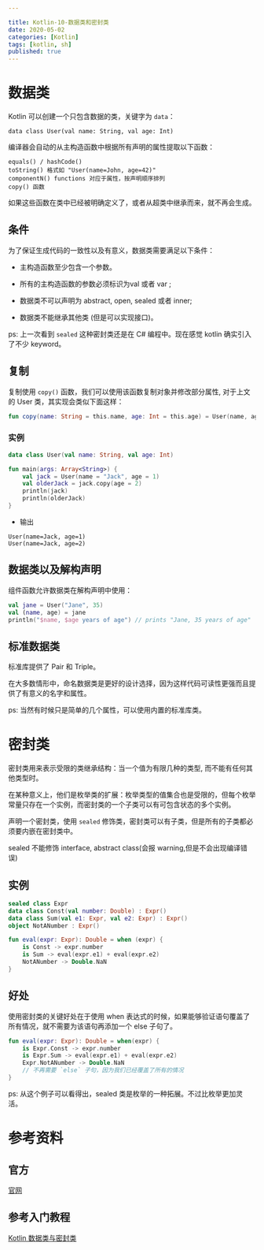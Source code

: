 ```yaml
---

title: Kotlin-10-数据类和密封类
date: 2020-05-02
categories: [Kotlin]
tags: [kotlin, sh]
published: true
---
```


# 数据类

Kotlin 可以创建一个只包含数据的类，关键字为 `data`：

```
data class User(val name: String, val age: Int)
```

编译器会自动的从主构造函数中根据所有声明的属性提取以下函数：

```
equals() / hashCode()
toString() 格式如 "User(name=John, age=42)"
componentN() functions 对应于属性，按声明顺序排列
copy() 函数
```

如果这些函数在类中已经被明确定义了，或者从超类中继承而来，就不再会生成。

## 条件

为了保证生成代码的一致性以及有意义，数据类需要满足以下条件：

- 主构造函数至少包含一个参数。

- 所有的主构造函数的参数必须标识为val 或者 var ;

- 数据类不可以声明为 abstract, open, sealed 或者 inner;

- 数据类不能继承其他类 (但是可以实现接口)。

ps: 上一次看到 `sealed` 这种密封类还是在 C# 编程中。现在感觉 kotlin 确实引入了不少 keyword。

## 复制

复制使用 `copy()` 函数，我们可以使用该函数复制对象并修改部分属性, 对于上文的 User 类，其实现会类似下面这样：

```kotlin
fun copy(name: String = this.name, age: Int = this.age) = User(name, age)
```

### 实例

```kotlin
data class User(val name: String, val age: Int)

fun main(args: Array<String>) {
    val jack = User(name = "Jack", age = 1)
    val olderJack = jack.copy(age = 2)
    println(jack)
    println(olderJack)
}
```

- 输出

```
User(name=Jack, age=1)
User(name=Jack, age=2)
```

## 数据类以及解构声明

组件函数允许数据类在解构声明中使用：

```kotlin
val jane = User("Jane", 35)
val (name, age) = jane
println("$name, $age years of age") // prints "Jane, 35 years of age"
```

## 标准数据类

标准库提供了 Pair 和 Triple。

在大多数情形中，命名数据类是更好的设计选择，因为这样代码可读性更强而且提供了有意义的名字和属性。

ps: 当然有时候只是简单的几个属性，可以使用内置的标准库类。

# 密封类

密封类用来表示受限的类继承结构：当一个值为有限几种的类型, 而不能有任何其他类型时。

在某种意义上，他们是枚举类的扩展：枚举类型的值集合也是受限的，但每个枚举常量只存在一个实例，而密封类的一个子类可以有可包含状态的多个实例。

声明一个密封类，使用 `sealed` 修饰类，密封类可以有子类，但是所有的子类都必须要内嵌在密封类中。

sealed 不能修饰 interface, abstract class(会报 warning,但是不会出现编译错误)

## 实例

```kotlin
sealed class Expr
data class Const(val number: Double) : Expr()
data class Sum(val e1: Expr, val e2: Expr) : Expr()
object NotANumber : Expr()

fun eval(expr: Expr): Double = when (expr) {
    is Const -> expr.number
    is Sum -> eval(expr.e1) + eval(expr.e2)
    NotANumber -> Double.NaN
}
```

## 好处

使用密封类的关键好处在于使用 when 表达式的时候，如果能够验证语句覆盖了所有情况，就不需要为该语句再添加一个 else 子句了。

```kotlin
fun eval(expr: Expr): Double = when(expr) {
    is Expr.Const -> expr.number
    is Expr.Sum -> eval(expr.e1) + eval(expr.e2)
    Expr.NotANumber -> Double.NaN
    // 不再需要 `else` 子句，因为我们已经覆盖了所有的情况
}
```


ps: 从这个例子可以看得出，sealed 类是枚举的一种拓展。不过比枚举更加灵活。

# 参考资料

## 官方

[官网](http://www.kotlinlang.org/)

## 参考入门教程

[Kotlin 数据类与密封类](https://www.runoob.com/kotlin/kotlin-data-sealed-classes.html)

